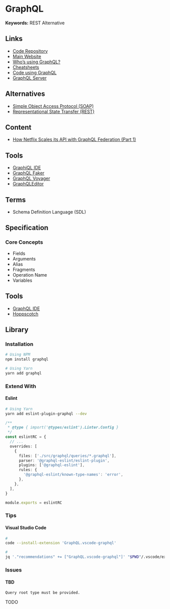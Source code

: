 # GraphQL

**Keywords:** REST Alternative

<!--
https://github.com/hoppscotch/hoppscotch

Underfitting and Overfitting

Playground
GET query missing.
-->

<!--
https://www.linkedin.com/learning/building-a-graphql-project-with-react-js

https://www.youtube.com/watch?v=E3NHd-PkLrQ
https://www.youtube.com/watch?v=QrEOvHdH2Cg
-->

## Links

- [Code Repository](https://github.com/graphql/graphql-spec)
- [Main Website](https://graphql.org/)
- [Who’s using GraphQL?](https://graphql.org/users/)
- [Cheatsheets](https://github.com/njNafir/react-cheatsheets/blob/master/graphql.md)
- [Code using GraphQL](https://graphql.org/code/)
- [GraphQL Server](/graphql/graphql-server.md)

## Alternatives

- [Simple Object Access Protocol (SOAP)](/rest.md)
- [Representational State Transfer (REST)](/rest.md)

## Content

- [How Netflix Scales its API with GraphQL Federation (Part 1)](https://netflixtechblog.com/how-netflix-scales-its-api-with-graphql-federation-part-1-ae3557c187e2)

## Tools

- [GraphiQL IDE](/graphql/graphql-ide.md)
- [GraphQL Faker](https://github.com/APIs-guru/graphql-faker)
- [GraphQL Voyager](https://apis.guru/graphql-voyager/)
- [GraphQLEditor](https://github.com/graphql-editor/graphql-editor)

## Terms

- Schema Definition Language (SDL)

## Specification

### Core Concepts

- Fields
- Arguments
- Alias
- Fragments
- Operation Name
- Variables

## Tools

- [GraphQL IDE](https://github.com/graphql/graphiql)
- [Hoppscotch](/hoppscotch/README.md)

## Library

### Installation

```sh
# Using NPM
npm install graphql

# Using Yarn
yarn add graphql
```

### Extend With

#### Eslint

```sh
# Using Yarn
yarn add eslint-plugin-graphql --dev
```

```ts
/**
 * @type { import('@types/eslint').Linter.Config }
 */
const eslintRC = {
  // ...
  overrides: [
    {
      files: ['./src/graphql/queries/*.graphql'],
      parser: '@graphql-eslint/eslint-plugin',
      plugins: ['@graphql-eslint'],
      rules: {
        '@graphql-eslint/known-type-names': 'error',
      },
    },
  ],
}

module.exports = eslintRC
```

### Tips

#### Visual Studio Code

```sh
#
code --install-extension 'GraphQL.vscode-graphql'

#
jq '."recommendations" += ["GraphQL.vscode-graphql"]' "$PWD"/.vscode/extensions.json | sponge "$PWD"/.vscode/extensions.json
```

### Issues

#### TBD

```log
Query root type must be provided.
```

TODO

<!-- ## CLI

### Installation

#### Homebrew

```sh
brew install graphql-cli
```

### Commands

```sh
graphql
```

### Usage

```sh
#
graphql get-schema -p database
``` -->
